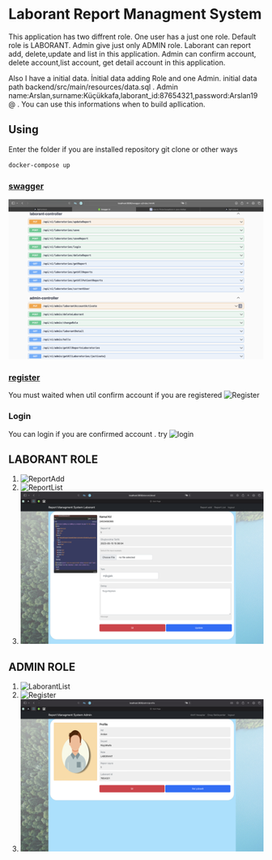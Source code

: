 # Laborant Report Managment System

This application has two diffrent role. One user has a just one role.
Default role is LABORANT. Admin give just only ADMIN role.
Laborant can report add, delete,update and list in this application. 
Admin can confirm account, delete account,list account, get detail account in this application.

Also I have a initial data. İnitial data adding Role and one Admin.
initial data path backend/src/main/resources/data.sql .
Admin name:Arslan,surname:Küçükkafa,laborant_id:87654321,password:Arslan19@ .
You can use this informations when to build apllication.

## Using
Enter the folder if you are installed repository git clone or other ways 

```bash
docker-compose up
```
### [swagger](localhost:8080/swagger-ui/index.html)
![Swagger](./image/swagger.png)

 
### [register](http://localhost:3000/register)

You must waited when util confirm account if you are registered
![Register](./image/RegisterPage.png)

### Login
You can login if you are confirmed account . try
![login](./image/LoginPage.png)

## LABORANT ROLE
1. ![ReportAdd](./image/ReportAdd.png)
2. ![ReportList](./image/ReportList.png)
3. ![ReportDetail](./image/ReportDetail.png)


## ADMIN ROLE
1. ![LaborantList](./image/LaborantList.png)
2. ![Register](./image/UnconfirmedList.png)
3. ![Register](./image/UserDetail.png)



